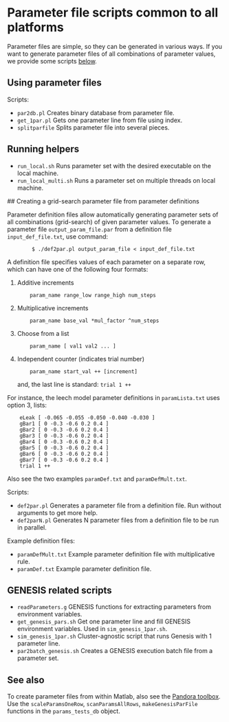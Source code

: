 # Parameter file scripts common to all platforms

Parameter files are simple, so they can be generated in various
ways. If you want to generate parameter files of all combinations of
parameter values, we provide some scripts [below](#def-files).

## Using parameter files

Scripts:

- `par2db.pl` Creates binary database from parameter file.
- `get_1par.pl` Gets one parameter line from file using index.
- `splitparfile` Splits parameter file into several pieces.


## Running helpers

 - `run_local.sh` Runs parameter set with the desired executable on the local machine.
 - `run_local_multi.sh` Runs a parameter set on multiple threads on local machine.

<a id="def-files"/>
## Creating a grid-search parameter file from parameter definitions

Parameter definition files allow automatically
generating parameter sets of all combinations (grid-search) of given
parameter values. To generate a parameter file `output_param_file.par`
from a definition file `input_def_file.txt`, use command:

			$ ./def2par.pl output_param_file < input_def_file.txt

A definition file specifies values of each parameter on a separate
row, which can have one of the following four formats:

 1. Additive increments

			param_name range_low range_high num_steps

 2. Multiplicative increments

			param_name base_val *mul_factor ^num_steps

 3. Choose from a list

			param_name [ val1 val2 ... ]

 4. Independent counter (indicates trial number)

			param_name start_val ++ [increment]
			
	and, the last line is standard: `trial 1 ++`

For instance, the leech model parameter definitions in
`paramLista.txt` uses option 3, lists:

		eLeak [ -0.065 -0.055 -0.050 -0.040 -0.030 ]
		gBar1 [ 0 -0.3 -0.6 0.2 0.4 ]
		gBar2 [ 0 -0.3 -0.6 0.2 0.4 ]
		gBar3 [ 0 -0.3 -0.6 0.2 0.4 ]
		gBar4 [ 0 -0.3 -0.6 0.2 0.4 ]
		gBar5 [ 0 -0.3 -0.6 0.2 0.4 ]
		gBar6 [ 0 -0.3 -0.6 0.2 0.4 ]
		gBar7 [ 0 -0.3 -0.6 0.2 0.4 ]
		trial 1 ++

Also see the two examples `paramDef.txt` and `paramDefMult.txt`.

Scripts:

- `def2par.pl` Generates a parameter file from a definition file. Run
  without arguments to get more help.
- `def2parN.pl` Generates N parameter files from a definition file to
  be run in parallel.

Example definition files:

- `paramDefMult.txt` Example parameter definition file with multiplicative rule.
- `paramDef.txt` Example parameter definition file.


 
## GENESIS related scripts
 - `readParameters.g` GENESIS functions for extracting parameters from environment variables.
 - `get_genesis_pars.sh` Get one parameter line and fill GENESIS
   environment variables. Used in `sim_genesis_1par.sh`.
 - `sim_genesis_1par.sh` Cluster-agnostic script that runs Genesis with 1 parameter line.
 - `par2batch_genesis.sh` Creates a GENESIS execution batch file from a parameter set.

## See also
To create parameter files from within Matlab, also see the [Pandora
toolbox](https://github.com/cengique/pandora-matlab). Use the
`scaleParamsOneRow`, `scanParamsAllRows`, `makeGenesisParFile` functions in
the `params_tests_db` object.
